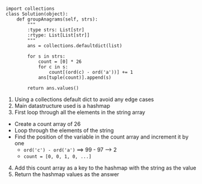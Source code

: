 ```
​import collections
class Solution(object):
    def groupAnagrams(self, strs):
        """
        :type strs: List[str]
        :rtype: List[List[str]]
        """
        ans = collections.defaultdict(list)
        
        for s in strs:
            count = [0] * 26
            for c in s:
                count[(ord(c) - ord('a'))] += 1
            ans[tuple(count)].append(s)
        
        return ans.values()
```

1. Using a collections default dict to avoid any edge cases
2. Main datastructure used is a hashmap
3. First loop through all the elements in the string array
  - Create a count array of 26
  - Loop through the elements of the string
  - Find the position of the variable in the count array and increment it by one
    - `ord('c') - ord('a')` ==> 99 - 97 --> 2
    - `count = [0, 0, 1, 0, ...]`
4. Add this count array as a key to the hashmap with the string as the value
5. Return the hashmap values as the answer
